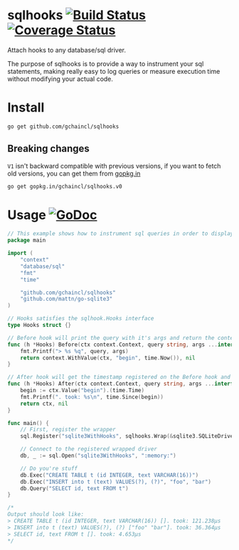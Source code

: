 # sqlhooks [![Build Status](https://travis-ci.org/gchaincl/sqlhooks.svg)](https://travis-ci.org/gchaincl/sqlhooks) [![Coverage Status](https://coveralls.io/repos/github/gchaincl/sqlhooks/badge.svg?branch=master)](https://coveralls.io/github/gchaincl/sqlhooks?branch=master)

Attach hooks to any database/sql driver.

The purpose of sqlhooks is to provide a way to instrument your sql statements, making really easy to log queries or measure execution time without modifying your actual code.

# Install
```bash
go get github.com/gchaincl/sqlhooks
```

## Breaking changes
`V1` isn't backward compatible with previous versions, if you want to fetch old versions, you can get them from [gopkg.in](http://gopkg.in/)
```bash
go get gopkg.in/gchaincl/sqlhooks.v0
```

# Usage [![GoDoc](https://godoc.org/github.com/gchaincl/dotsql?status.svg)](https://godoc.org/github.com/gchaincl/sqlhooks)

```go
// This example shows how to instrument sql queries in order to display the time that they consume
package main

import (
	"context"
	"database/sql"
	"fmt"
	"time"

	"github.com/gchaincl/sqlhooks"
	"github.com/mattn/go-sqlite3"
)

// Hooks satisfies the sqlhook.Hooks interface
type Hooks struct {}

// Before hook will print the query with it's args and return the context with the timestamp
func (h *Hooks) Before(ctx context.Context, query string, args ...interface{}) (context.Context, error) {
	fmt.Printf("> %s %q", query, args)
	return context.WithValue(ctx, "begin", time.Now()), nil
}

// After hook will get the timestamp registered on the Before hook and print the elapsed time
func (h *Hooks) After(ctx context.Context, query string, args ...interface{}) (context.Context, error) {
	begin := ctx.Value("begin").(time.Time)
	fmt.Printf(". took: %s\n", time.Since(begin))
	return ctx, nil
}

func main() {
	// First, register the wrapper
	sql.Register("sqlite3WithHooks", sqlhooks.Wrap(&sqlite3.SQLiteDriver{}, &Hooks{}))

	// Connect to the registered wrapped driver
	db, _ := sql.Open("sqlite3WithHooks", ":memory:")

	// Do you're stuff
	db.Exec("CREATE TABLE t (id INTEGER, text VARCHAR(16))")
	db.Exec("INSERT into t (text) VALUES(?), (?)", "foo", "bar")
	db.Query("SELECT id, text FROM t")
}

/*
Output should look like:
> CREATE TABLE t (id INTEGER, text VARCHAR(16)) []. took: 121.238µs
> INSERT into t (text) VALUES(?), (?) ["foo" "bar"]. took: 36.364µs
> SELECT id, text FROM t []. took: 4.653µs
*/
```

